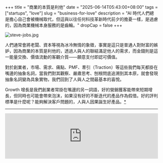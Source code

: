 +++
title = "商業的本質是利他"
date = "2025-06-14T05:43:00+08:00"
tags = ["startups", "love"]
slug = "business-for-love"
description = "AI 時代人們總是擔心自己會被機械取代，但這與以往任何科技革新時代前夕的擔憂一樣，是過慮的，因為商業機械本身服務的是齒輪。"
dropCap = false
+++

![steve-jobs.jpg](/images/steve-jobs.jpg)

人們通常會將老闆、資本等視為冰冷無情的象徵，事實是這只是普通人對財富的嫉妒，因為商業的本質是利他的，透過人與人的聯結滿足他人的需求，而金錢則是這一能量交換、價值流動的客觀介質——願意支付即認可價值。

對於創業者，市場、需求、痛點、PMF、牽引（Traction）等這些我們每天都掛在嘴邊的抽象名詞，當我們對其觀察、嚴肅思考、刨根問底追溯到其本原，就會發現抽象名詞變為具象實物，我們回到了人與人之間最基本的喜悅。

Growth 增長是我們創業者常掛在嘴邊的另一詞語，好的營銷獲客能帶來短期增長，但同時也可能會帶來泡沫，如果沒有好的不斷迭代的產品作為假借。好的評判標準是什麼呢？能夠解決客戶問題的，人與人因果誕生好產品。[*](https://reuixiy.notion.site/211c9131ed4f802d9b37d920020a3c31)

---

<iframe allow="autoplay *; encrypted-media *;" frameborder="0" height="150" style="width:100%;max-width:660px;overflow:hidden;background:transparent;" sandbox="allow-forms allow-popups allow-same-origin allow-scripts allow-storage-access-by-user-activation allow-top-navigation-by-user-activation" src="https://embed.music.apple.com/us/album/juliets-dream/1442928506?i=1442928513"></iframe>